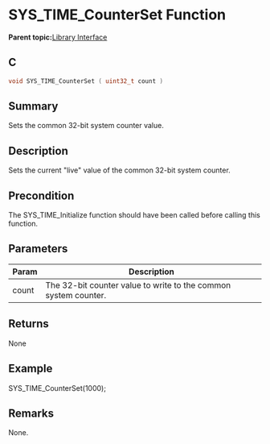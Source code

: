 # SYS\_TIME\_CounterSet Function

**Parent topic:**[Library Interface](GUID-3D84F884-122D-4A4A-95DA-DFD8C2E84650.md)

## C

```c
void SYS_TIME_CounterSet ( uint32_t count )
```

## Summary

Sets the common 32-bit system counter value.

## Description

Sets the current "live" value of the common 32-bit system counter.

## Precondition

The SYS\_TIME\_Initialize function should have been called before calling this function.

## Parameters

|Param|Description|
|-----|-----------|
|count|The 32-bit counter value to write to the common system counter.|

## Returns

None

## Example

SYS\_TIME\_CounterSet\(1000\);

## Remarks

None.

